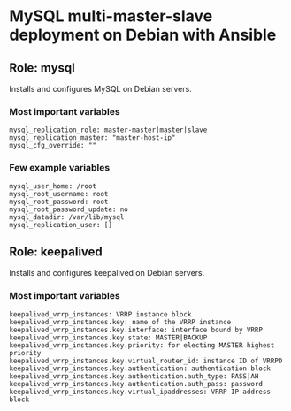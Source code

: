 # MySQL multi-master-slave deployment on Debian with Ansible

## Role: mysql

Installs and configures MySQL on Debian servers.

### Most important variables

    mysql_replication_role: master-master|master|slave
    mysql_replication_master: "master-host-ip"
    mysql_cfg_override: ""

### Few example variables

    mysql_user_home: /root
    mysql_root_username: root
    mysql_root_password: root
    mysql_root_password_update: no
    mysql_datadir: /var/lib/mysql
    mysql_replication_user: []

## Role: keepalived

Installs and configures keepalived on Debian servers.

### Most important variables

    keepalived_vrrp_instances: VRRP instance block
    keepalived_vrrp_instances.key: name of the VRRP instance
    keepalived_vrrp_instances.key.interface: interface bound by VRRP
    keepalived_vrrp_instances.key.state: MASTER|BACKUP
    keepalived_vrrp_instances.key.priority: for electing MASTER highest priority
    keepalived_vrrp_instances.key.virtual_router_id: instance ID of VRRPD
    keepalived_vrrp_instances.key.authentication: authentication block
    keepalived_vrrp_instances.key.authentication.auth_type: PASS|AH
    keepalived_vrrp_instances.key.authentication.auth_pass: password
    keepalived_vrrp_instances.key.virtual_ipaddresses: VRRP IP address block
